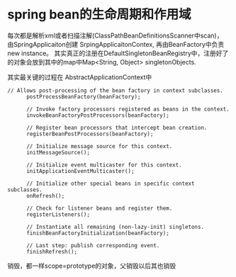 # spring bean的生命周期和作用域

每次都是解析xml或者扫描注解(ClassPathBeanDefinitionsScanner中scan)， 由SpringApplicaiton创建 SrpingApplicaitonContex,
再由BeanFactory中负责new instance。 其实真正的注册在DefaultSingletonBeanRegistry中，注册好了的对象会放到其中的map中Map<String, Object> singletonObjects.

其实最关键的过程在 AbstractApplicationContext中
```
// Allows post-processing of the bean factory in context subclasses.
      postProcessBeanFactory(beanFactory);

      // Invoke factory processors registered as beans in the context.
      invokeBeanFactoryPostProcessors(beanFactory);

      // Register bean processors that intercept bean creation.
      registerBeanPostProcessors(beanFactory);

      // Initialize message source for this context.
      initMessageSource();

      // Initialize event multicaster for this context.
      initApplicationEventMulticaster();

      // Initialize other special beans in specific context subclasses.
      onRefresh();

      // Check for listener beans and register them.
      registerListeners();

      // Instantiate all remaining (non-lazy-init) singletons.
      finishBeanFactoryInitialization(beanFactory);

      // Last step: publish corresponding event.
      finishRefresh();
```

销毁，都一样scope=prototype的对象，父销毁以后其也销毁
